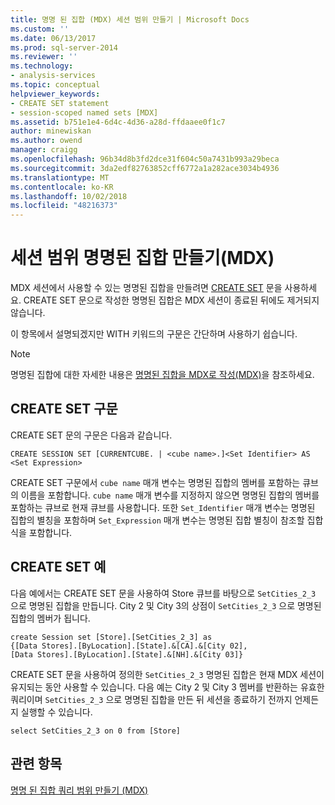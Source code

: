 ```yaml
---
title: 명명 된 집합 (MDX) 세션 범위 만들기 | Microsoft Docs
ms.custom: ''
ms.date: 06/13/2017
ms.prod: sql-server-2014
ms.reviewer: ''
ms.technology:
- analysis-services
ms.topic: conceptual
helpviewer_keywords:
- CREATE SET statement
- session-scoped named sets [MDX]
ms.assetid: b751e1e4-6d4c-4d36-a28d-ffdaaee0f1c7
author: minewiskan
ms.author: owend
manager: craigg
ms.openlocfilehash: 96b34d8b3fd2dce31f604c50a7431b993a29beca
ms.sourcegitcommit: 3da2edf82763852cff6772a1a282ace3034b4936
ms.translationtype: MT
ms.contentlocale: ko-KR
ms.lasthandoff: 10/02/2018
ms.locfileid: "48216373"
---
```

# <a name="creating-session-scoped-named-sets-mdx"></a>세션 범위 명명된 집합 만들기(MDX)
  MDX 세션에서 사용할 수 있는 명명된 집합을 만들려면 [CREATE SET](/sql/mdx/mdx-data-definition-create-set) 문을 사용하세요. CREATE SET 문으로 작성한 명명된 집합은 MDX 세션이 종료된 뒤에도 제거되지 않습니다.  
  
 이 항목에서 설명되겠지만 WITH 키워드의 구문은 간단하며 사용하기 쉽습니다.  
  
> [!NOTE]  
>  명명된 집합에 대한 자세한 내용은 [명명된 집합을 MDX로 작성&#40;MDX&#41;](mdx-named-sets-building-named-sets.md)을 참조하세요.  
  
## <a name="create-set-syntax"></a>CREATE SET 구문  
 CREATE SET 문의 구문은 다음과 같습니다.  
  
```  
CREATE SESSION SET [CURRENTCUBE. | <cube name>.]<Set Identifier> AS <Set Expression>  
```  
  
 CREATE SET 구문에서 `cube name` 매개 변수는 명명된 집합의 멤버를 포함하는 큐브의 이름을 포함합니다. `cube name` 매개 변수를 지정하지 않으면 명명된 집합의 멤버를 포함하는 큐브로 현재 큐브를 사용합니다. 또한 `Set_Identifier` 매개 변수는 명명된 집합의 별칭을 포함하며 `Set_Expression` 매개 변수는 명명된 집합 별칭이 참조할 집합 식을 포함합니다.  
  
## <a name="create-set-example"></a>CREATE SET 예  
 다음 예에서는 CREATE SET 문을 사용하여 Store 큐브를 바탕으로 `SetCities_2_3` 으로 명명된 집합을 만듭니다. City 2 및 City 3의 상점이 `SetCities_2_3` 으로 명명된 집합의 멤버가 됩니다.  
  
```  
create Session set [Store].[SetCities_2_3] as  
{[Data Stores].[ByLocation].[State].&[CA].&[City 02],  
[Data Stores].[ByLocation].[State].&[NH].&[City 03]}  
```  
  
 CREATE SET 문을 사용하여 정의한 `SetCities_2_3` 명명된 집합은 현재 MDX 세션이 유지되는 동안 사용할 수 있습니다. 다음 예는 City 2 및 City 3 멤버를 반환하는 유효한 쿼리이며 `SetCities_2_3` 으로 명명된 집합을 만든 뒤 세션을 종료하기 전까지 언제든지 실행할 수 있습니다.  
  
```  
select SetCities_2_3 on 0 from [Store]  
```  
  
## <a name="see-also"></a>관련 항목  
 [명명 된 집합 쿼리 범위 만들기 &#40;MDX&#41;](mdx-named-sets-creating-query-scoped-named-sets.md)  
  
  
